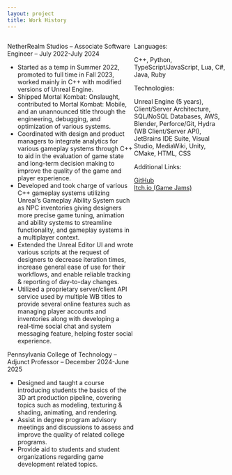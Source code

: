 ```yaml
---
layout: project
title: Work History
---
```


<div style="display:flex;" class="work_history">
    <div class="experience_section">
        <p class="heading">
            NetherRealm Studios – Associate Software Engineer – July 2022-July 2024
        </p>
        <ul>
            <li>
                Started as a temp in Summer 2022, promoted to full time in Fall 2023, worked mainly in C++ with modified
                versions of Unreal Engine.
            </li>
            <li>
                Shipped Mortal Kombat: Onslaught, contributed to Mortal Kombat: Mobile, and an unannounced title through
                the
                engineering, debugging, and optimization of various systems.
            </li>
            <li>
                Coordinated with design and product managers to integrate analytics for various gameplay systems through
                C++ to
                aid in the evaluation of game state and long-term decision making to improve the quality of the game and
                player
                experience.
            </li>
            <li>
                Developed and took charge of various C++ gameplay systems utilizing Unreal’s Gameplay Ability System
                such as NPC
                inventories giving designers more precise game tuning, animation and ability systems to streamline
                functionality, and gameplay systems in a multiplayer context.
            </li>
            <li>
                Extended the Unreal Editor UI and wrote various scripts at the request of designers to decrease
                iteration times,
                increase general ease of use for their workflows, and enable reliable tracking & reporting of day-to-day
                changes.
            </li>
            <li>
                Utilized a proprietary server/client API service used by multiple WB titles to provide several online
                features
                such as managing player accounts and inventories along with developing a real-time social chat and
                system
                messaging feature, helping foster social experience.
            </li>
        </ul>
        <p class="heading">
            Pennsylvania College of Technology – Adjunct Professor – December 2024-June 2025
        </p>
        <ul>
            <li>
                Designed and taught a course introducing students the basics of the 3D art production pipeline, covering
                topics
                such as modeling, texturing & shading, animating, and rendering.
            </li>
            <li>
                Assist in degree program advisory meetings and discussions to assess and improve the quality of related
                college
                programs.
            </li>
            <li>
                Provide aid to students and student organizations regarding game development related topics.
            </li>
        </ul>
    </div>
    <div class="language_section">
        <p class="heading">
            Languages:
        </p>
        <p class="contents">
            C++, Python, TypeScript/JavaScript, Lua, C#, Java, Ruby
        </p>
        <p class="heading">
            Technologies:
        </p>
        <p class="contents">
            Unreal Engine (5 years),
            Client/Server
            Architecture,
            SQL/NoSQL Databases,
            AWS, Blender,
            Perforce/Git, Hydra (WB
            Client/Server API),
            JetBrains IDE Suite,
            Visual Studio,
            MediaWiki, Unity,
            CMake, HTML, CSS
        </p>
        <p class="heading">
            Additional Links:
        </p>
        <p class="contents">
            <a href="https://github.com/Vazumongr">GitHub</a> <br>
            <a href="https://vazumongr.itch.io">Itch.io (Game Jams)</a>
        </p>
    </div>
</div>